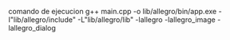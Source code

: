 comando de ejecucion
g++ main.cpp -o lib/allegro/bin/app.exe -I"lib/allegro/include" -L"lib/allegro/lib" -lallegro -lallegro_image -lallegro_dialog